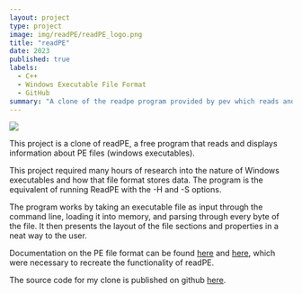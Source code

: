 ```yaml
---
layout: project
type: project
image: img/readPE/readPE_logo.png
title: "readPE"
date: 2023
published: true
labels:
  - C++
  - Windows Executable File Format
  - GitHub
summary: "A clone of the readpe program provided by pev which reads and displays information about PE files."
---
```


<img class="img-fluid" src="../img/readPE.jpg"> 

This project is a clone of readPE, a free program that reads and displays information about PE files (windows executables).

This project required many hours of research into the nature of Windows executables and how that file format stores data. The program is the equivalent of running ReadPE with the -H and -S options.

The program works by taking an executable file as input through the command line, loading it into memory, and parsing through every byte of the file. It then presents the layout of the file sections and properties in a neat way to the user.

Documentation on the PE file format can be found [here](https://learn.microsoft.com/en-us/windows/win32/debug/pe-format) and [here](https://0xrick.github.io/win-internals/pe1/), which were necessary to recreate the functionality of readPE.

The source code for my clone is published on github [here](https://github.com/SRE-Nelson/are_lab6_readpe-kairemUH).

